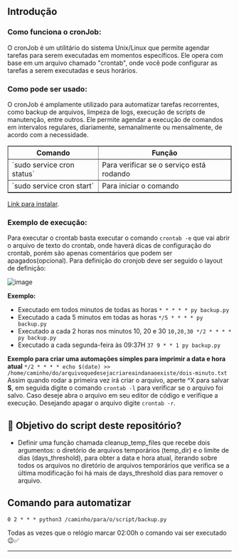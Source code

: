 ## Introdução
### Como funciona o cronJob:
O cronJob é um utilitário do sistema Unix/Linux que permite agendar tarefas para serem executadas em momentos específicos. Ele opera com base em um arquivo chamado "crontab", onde você pode configurar as tarefas a serem executadas e seus horários. 

### Como pode ser usado:
O cronJob é amplamente utilizado para automatizar tarefas recorrentes, como backup de arquivos, limpeza de logs, execução de scripts de manutenção, entre outros. Ele permite agendar a execução de comandos em intervalos regulares, diariamente, semanalmente ou mensalmente, de acordo com a necessidade.
<table border=\"1\"><tr><th align=\"right\">Comando</th><th align=\"left\">Função</th></tr><tr><td align=\"right\">`sudo service cron status`</td><td align=\"left\">Para verificar se o serviço está rodando</td></tr><tr><td align=\"right\">`sudo service cron start`</td><td align=\"left\">Para iniciar o comando</td></tr></table>

[Link para instalar](https://www.digitalocean.com/community/tutorials/how-to-use-cron-to-automate-tasks-ubuntu-1804-pt).

### Exemplo de execução:
Para executar o crontab basta executar o comando `crontab -e` que vai abrir o arquivo de texto do crontab, onde haverá dicas de configuração do crontab, porém são apenas comentários que podem ser apagados(opcional). Para definição do cronjob deve ser seguido o layout de definição:

![image](https://github.com/anemoreira/firstProjectSimple/assets/93550467/be3c8770-5457-470c-85d8-fc330ddb4235)

**Exemplo:**
- Executado em todos minutos de todas as horas `* * * * * py backup.py `
- Executado a cada 5 minutos em todas as horas `*/5 * * * * py backup.py`
- Executado a cada 2 horas nos minutos 10, 20 e 30 `10,20,30 */2 * * * * py backup.py`
- Executado a cada segunda-feira às 09:37H  `37 9 * * 1 py backup.py`

**Exemplo para criar uma automações simples para imprimir a data e hora atual**
`*/2 * * * * echo $(date) >> /home/caminho/do/arquivoquedesejacriareaindanaoexiste/dois-minuto.txt` Assim quando rodar a primeira vez irá criar o arquivo, aperte ^X para salvar **S**, em seguida digite o comando `crontab -l` para verificar se o arquivo foi salvo. Caso deseje abra o arquivo em seu editor de código e verifique a execução. Desejando apagar o arquivo digite `crontab -r`. 


## 🔎 Objetivo do script deste repositório? 
- Definir uma função chamada cleanup_temp_files que recebe dois argumentos: o diretório de arquivos temporários (temp_dir) e o limite de dias (days_threshold), para obter a data e hora atual, iterando sobre todos os arquivos no diretório de arquivos temporários que verifica se a última modificação foi há mais de days_threshold dias para remover o arquivo.

## Comando para automatizar
```
0 2 * * * python3 /caminho/para/o/script/backup.py

```
Todas as vezes que o relógio marcar 02:00h o comando vai ser executado 😉✅
____________________________________________________________________________________
